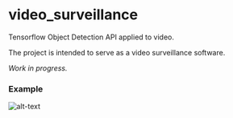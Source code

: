 # video_surveillance
Tensorflow Object Detection API applied to video.

The project is intended to serve as a video surveillance software.

*Work in progress.*

### Example
![alt-text](https://www.jabud.tech/video_surveillance/examples/test2.gif)

